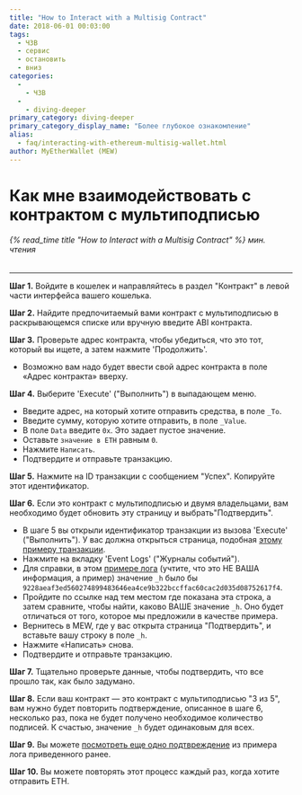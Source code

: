 ```yaml
---
title: "How to Interact with a Multisig Contract"
date: 2018-06-01 00:03:00
tags:
  - ЧЗВ
  - сервис
  - остановить
  - вниз
categories:
  - 
    - ЧЗВ
  - 
    - diving-deeper
primary_category: diving-deeper
primary_category_display_name: "Более глубокое ознакомление"
alias:
  - faq/interacting-with-ethereum-multisig-wallet.html
author: MyEtherWallet (MEW)
---
```


# **Как мне взаимодействовать с контрактом с мультиподписью**

###### {% read_time title "How to Interact with a Multisig Contract" %} мин. чтения

* * *

**Шаг 1.** Войдите в кошелек и направляйтесь в раздел "Контракт" в левой части интерфейса вашего кошелька.

**Шаг 2.** Найдите предпочитаемый вами контракт с мультиподписью в раскрывающемся списке или вручную введите ABI контракта.

**Шаг 3.** Проверьте адрес контракта, чтобы убедиться, что это тот, который вы ищете, а затем нажмите 'Продолжить'.

-   Возможно вам надо будет ввести свой адрес контракта в поле «Адрес контракта» вверху.

**Шаг 4.** Выберите 'Execute' ("Выполнить") в выпадающем меню.

-   Введите адрес, на который хотите отправить средства, в поле `_To`.
-   Введите сумму, которую хотите отправить, в поле `_Value`.
-   В поле `Data` введите `0x`. Это задает пустое значение.
-   Оставьте `значение в ETH` равным `0`.
-   Нажмите `Написать`.
-   Подтвердите и отправьте транзакцию.

**Шаг 5.** Нажмите на ID транзакции с сообщением "Успех". Копируйте этот идентификатор.

**Шаг 6.** Если это контракт с мультиподписью и двумя владельцами, вам необходимо будет обновить эту страницу и выбрать"Подтвердить".

-   В шаге 5 вы открыли идентификатор транзакции из вызова 'Execute' ("Выполнить"). У вас должна открыться страница, подобная [этому примеру транзакции](https://etherscan.io/tx/0x0c643a1ae66637217f24791df05071c7849941a1231cf9fa2a0daf145da833e3).
-   Нажмите на вкладку 'Event Logs' ("Журналы событий").
-   Для справки, в этом [примере лога](https://etherscan.io/tx/0x47e4cc8748e296d9b5d85ebd9bd705177bb1940517b084a2efcca11feeb2391d#eventlog) (учтите, что это НЕ ВАША информация, а пример) значение `_h` было бы `9228aeaf3ed560274899483646ea4ce9b322bccffac60cac2d035d08752617f4`.
-   Пройдите по ссылке над тем местом где показана эта строка, а затем сравните, чтобы найти, каково ВАШЕ значение `_h`. Оно будет отличаться от того, которое мы предложили в качестве примера.
-   Вернитесь в MEW, где у вас открыта страница "Подтвердить", и вставьте вашу строку в поле `_h`.
-   Нажмите «Написать» снова.
-   Подтвердите и отправьте транзакцию.

**Шаг 7.** Тщательно проверьте данные, чтобы подтвердить, что все прошло так, как было задумано.

**Шаг 8.** Если ваш контракт — это контракт с мультиподписью "3 из 5", вам нужно будет повторить подтверждение, описанное в шаге 6, несколько раз, пока не будет получено необходимое количество подписей. К счастью, значение `_h` будет одинаковым для всех.

**Шаг 9.** Вы можете [посмотреть еще одно подтвреждение](https://etherscan.io/tx/0x47e4cc8748e296d9b5d85ebd9bd705177bb1940517b084a2efcca11feeb2391d#eventlog) из примера лога приведенного ранее.

**Шаг 10.** Вы можете повторять этот процесс каждый раз, когда хотите отправить ETH.
